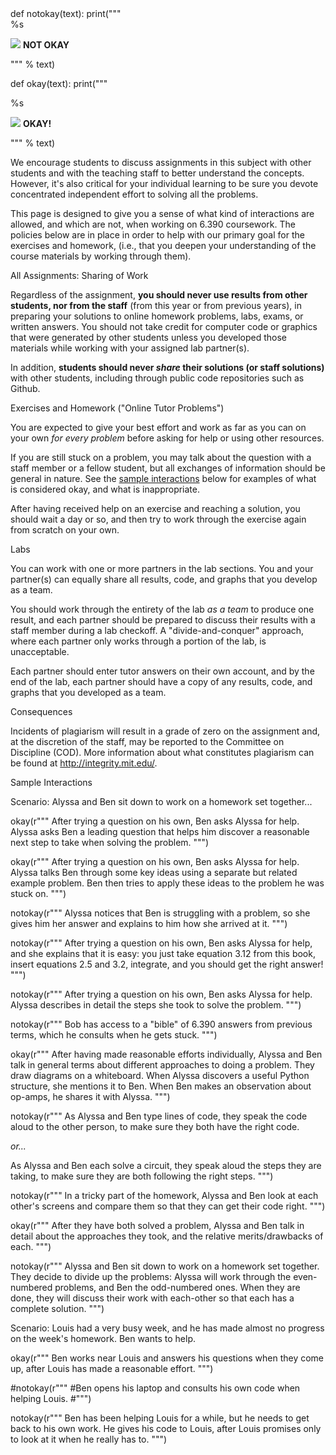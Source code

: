 <python>
def notokay(text):
    print("""<div class="impsolution">
%s
<p><img src="BASE/images/cross.png" /> <b>NOT OKAY</b></p>
</div>""" % text)

def okay(text):
    print("""<div class="solution">
%s
<p><img src="BASE/images/check.png" /> <b>OKAY!</b></p>
</div>""" % text)

</python>

We encourage students to discuss assignments in this subject with
other students and with the teaching staff to better understand the
concepts.  However, it's also critical for your individual learning to
be sure you devote concentrated independent effort to solving all the
problems.

This page is designed to give you a sense of what kind of interactions
are allowed, and which are not, when working on 6.390 coursework.  The
policies below are in place in order to help with our primary goal for
the exercises and homework, (i.e., that you deepen your understanding
of the course materials by working through them).

<catsoop-section>All Assignments: Sharing of Work</catsoop-section>

Regardless of the assignment, **you should never use results from
other students, nor from the staff** (from this year or from previous
years), in preparing your solutions to online homework problems, labs, exams, or written answers.  You should not take credit
for computer code or graphics that were generated by other students
unless you developed those materials while working with your assigned
lab partner(s).

In addition, **students should never _share_ their solutions (or staff solutions)**
with other students, including through public code repositories such as Github.

<catsoop-section>Exercises and Homework ("Online Tutor Problems")</catsoop-section>

You are expected to give your best effort and work as far as you can on your
own _for every problem_ before asking for help or using other resources.

If you are still stuck on a problem, you may talk about the question with a
staff member or a fellow student, but all exchanges of information should be
general in nature.  See the [sample interactions](#samples) below for examples
of what is considered okay, and what is inappropriate.

After having received help on an exercise and reaching a solution, you should
wait a day or so, and then try to work through the exercise again from scratch
on your own.

<catsoop-section>Labs</catsoop-section>

You can work with one or more partners in the lab sections.  You and your partner(s) can
equally share all results, code, and graphs that you develop as a team.

You should work through the entirety of the lab _as a team_ to produce one
result, and each partner should be prepared to discuss their results with a
staff member during a lab checkoff.  A "divide-and-conquer" approach, where
each partner only works through a portion of the lab, is unacceptable.

Each partner should enter tutor answers on their own account, and by the end
of the lab, each partner should have a copy of any results, code, and graphs
that you developed as a team.


<catsoop-section>Consequences</catsoop-section>

Incidents of plagiarism will result in a grade of zero on the assignment and,
at the discretion of the staff, may be reported to the Committee on Discipline
(COD).  More information about what constitutes plagiarism can be found at
<http://integrity.mit.edu/>.

<a name="samples"></a>
<catsoop-section>Sample Interactions</catsoop-section>


Scenario: Alyssa and Ben sit down to work on a homework set together...

<python>


okay(r"""
After trying a question on his own, Ben asks Alyssa for help.  Alyssa asks Ben
a leading question that helps him discover a reasonable next step to take when
solving the problem.
""")

okay(r"""
After trying a question on his own, Ben asks Alyssa for help.  Alyssa talks Ben
through some key ideas using a separate but related
example problem.  Ben then tries to apply these ideas to the problem he was stuck on.
""")

notokay(r"""
Alyssa notices that Ben is struggling with a problem, so she gives him her answer
and explains to him how she arrived at it.
""")

notokay(r"""
After trying a question on his own, Ben asks Alyssa for help, and she explains
that it is easy: you just take equation 3.12 from this book, insert equations
2.5 and 3.2, integrate, and you should get the right answer!
""")


notokay(r"""
After trying a question on his own, Ben asks Alyssa for help.  Alyssa describes
in detail the steps she took to solve the problem.
""")

notokay(r"""
Bob has access to a "bible" of 6.390 answers from previous terms, which he
consults when he gets stuck.
""")


okay(r"""
After having made reasonable efforts individually, Alyssa and Ben talk in
general terms about different approaches to doing a problem.  They draw
diagrams on a whiteboard.  When Alyssa discovers a useful Python structure, she
mentions it to Ben.  When Ben makes an observation about op-amps, he shares it
with Alyssa.
""")

notokay(r"""
As Alyssa and Ben type lines of code, they speak the code aloud to the other
person, to make sure they both have the right code.

<p><i>or...</i></p>

As Alyssa and Ben each solve a circuit, they speak aloud the steps they are
taking, to make sure they are both following the right steps.
""")

notokay(r"""
In a tricky part of the homework, Alyssa and Ben look at each other's screens
and compare them so that they can get their code right.
""")


okay(r"""
After they have both solved a problem, Alyssa and Ben talk in detail about the
approaches they took, and the relative merits/drawbacks of each.
""")

notokay(r"""
Alyssa and Ben sit down to work on a homework set together.  They decide to
divide up the problems: Alyssa will work through the even-numbered problems,
and Ben the odd-numbered ones.  When they are done, they will discuss their
work with each-other so that each has a complete solution.
""")
</python>

Scenario: Louis had a very busy week, and he has made almost no
progress on the week's homework.  Ben wants to help.

<python>
okay(r"""
Ben works near Louis and answers his questions when they come up, after Louis
has made a reasonable effort.
""")

#notokay(r"""
#Ben opens his laptop and consults his own code when helping Louis.
#""")

notokay(r"""
Ben has been helping Louis for a while, but he needs to get back to his own work.
He gives his code to Louis, after Louis promises only to look at it when he really has to.
""")
</python>
